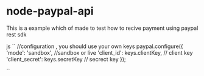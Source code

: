 # node-paypal-api
This is a example which of made to test how to recive payment using paypal rest sdk


js ``
 //configuration , you should use your own keys
paypal.configure({
    'mode': 'sandbox', //sandbox or live
    'client_id': keys.clientKey, // client key
    'client_secret': keys.secretKey // secrect key
});

``

